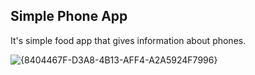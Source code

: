 ## Simple Phone App

It's simple food app that gives information about phones.

![{8404467F-D3A8-4B13-AFF4-A2A5924F7996}](https://user-images.githubusercontent.com/68740925/100845978-c9803880-349f-11eb-952d-03d78ebc364b.png)
